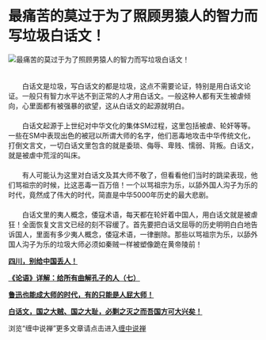 最痛苦的莫过于为了照顾男猿人的智力而写垃圾白话文！
====

			

                                                                    

![最痛苦的莫过于为了照顾男猿人的智力而写垃圾白话文！](http://simg.sinajs.cn/blog7style/images/common/sg_trans.gif)

                                                                      
　　  
　　白话文是垃圾，写白话文的都是垃圾，这点不需要论证，特别是用白话文论证。一般只有智力水平达不到正常的人才用白话文。一般这种人都有天生被虐倾向，心里面都有被强暴的欲望，这从白话文的起源就明白。  
　　  
　　白话文起源于上世纪对中华文化的集体SM过程，这里包括被虐、轮奸等等。一些在SM中表现出色的被冠以所谓大师的名字，他们恶毒地攻击中华传统文化，打倒文言文，一切白话文里包含的就是委琐、侮辱、卑贱、懦弱、背叛。白话文，就是被虐中荒淫的叫床。  
　　  
　　有人可能认为这里对白话文及其大师不敬了，但看看他们当时的跳梁表现，他们骂祖宗的时候，比这恶毒一百万倍！一个以骂祖宗为乐，以舔外国人沟子为乐的时代，竟然成了伟大的时代，简直是中华5000年历史的最大悲剧。  
　　  
　　白话文里的夷人概念，倭寇术语，每天都在轮奸着中国人，用白话文就是被虐狂！全面恢复文言文已经的刻不容缓了。首先要把白话文屈辱的历史明明白白地告诉国人，里面有多少夷人概念，倭寇术语，一律删除。那些以骂祖宗为乐，以舔外国人沟子为乐的垃圾大师必须如秦贼一样被塑像跪在黄帝陵前！

[**四川，别给中国丢人！**](http://blog.sina.com.cn/u/486e105c010006pb)

[**《论语》详解：给所有曲解孔子的人（七）**](http://blog.sina.com.cn/u/486e105c010006p8)

[**鲁迅也能成大师的时代，有的只能是人屁大师！**](http://blog.sina.com.cn/u/486e105c010006ff)

[**白话文，国之大贼、国之大耻，必剿之灭之而吾国方可大兴矣！**](http://blog.sina.com.cn/u/486e105c010006fy)

浏览“缠中说禅”更多文章请点击进入[缠中说禅](http://blog.sina.com.cn/m/chzhshch)
